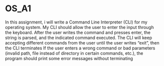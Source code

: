 # OS_A1
In this assignment, i will write a Command Line Interpreter (CLI) for my operating system.
My CLI should allow the user to enter the input through the keyboard. After the
user writes the command and presses enter, the string is parsed, and the indicated
command executed.
The CLI will keep accepting different commands from the user until the user writes
“exit”, then the CLI terminates
If the user enters a wrong command or bad parameters (invalid path, file
instead of directory in certain commands, etc.), the program should print
some error messages without terminating
